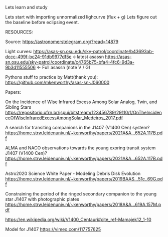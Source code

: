 
Lets learn and study

Lets start with importing unnormalized lighcurve (flux + g)
Lets figure out the baseline before eclipsing event.

RESOURCES:

Source:
https://astronomerstelegram.org/?read=14879

Light curves:
https://asas-sn.osu.edu/sky-patrol/coordinate/b43693ab-dccc-499f-bc24-91db9977df5e <-latest asassn
https://asas-sn.osu.edu/sky-patrol/coordinate/c4765b75-bfa4-4fc6-9d3a-9b3d11555506 <- Full asassn (note V / G)


Pythons stuff to practice by Matt(thank you):
https://github.com/mkenworthy/asas-sn-J060000


Papers:


On the Incidence of Wise Infrared Excess Among Solar Analog, Twin, and Sibling Stars
https://repositorio.ufrn.br/jspui/bitstream/123456789/29110/1/OnTheIncidenceOfWiseInfraredExcessAmongSolar_Medeiros_2017.pdf

A search for transiting companions in the J1407 (V1400 Cen)
system?
https://home.strw.leidenuniv.nl/~kenworthy/papers/2021A&A...652A.117B.pdf

ALMA and NACO observations towards the young exoring transit
system J1407 (V1400 Cen)?
https://home.strw.leidenuniv.nl/~kenworthy/papers/2021A&A...652A.117B.pdf

Astro2020 Science White Paper - Modeling Debris Disk Evolution
https://home.strw.leidenuniv.nl/~kenworthy/papers/2019BAAS...51c..69G.pdf

Constraining the period of the ringed secondary companion to
the young star J1407 with photographic plates
https://home.strw.leidenuniv.nl/~kenworthy/papers/2018A&A...619A.157M.pdf

https://en.wikipedia.org/wiki/V1400_Centauri#cite_ref-Mamajek12_1-10

Model for J1407 https://vimeo.com/117757625
